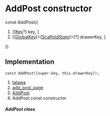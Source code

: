 
<div>

# AddPost constructor

</div>


const AddPost({

1.  [[[Key](https://api.flutter.dev/flutter/foundation/Key-class.html)?]
    key, ]
2.  [[[GlobalKey](https://api.flutter.dev/flutter/widgets/GlobalKey-class.html)[\<[[ScaffoldState](https://api.flutter.dev/flutter/material/ScaffoldState-class.html)]\>]?]
    drawerKey, ]

})



## Implementation

``` language-dart
const AddPost({super.key, this.drawerKey});
```







1.  [talawa](../../index.html)
2.  [add_post_page](../../views_after_auth_screens_add_post_page/)
3.  [AddPost](../../views_after_auth_screens_add_post_page/AddPost-class.html)
4.  AddPost const constructor

##### AddPost class







